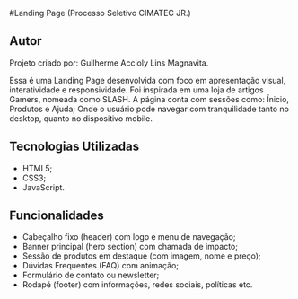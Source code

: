 #Landing Page (Processo Seletivo CIMATEC JR.)

## Autor

Projeto criado por: Guilherme Accioly Lins Magnavita.

Essa é uma Landing Page desenvolvida com foco em apresentação visual, interatividade e responsividade. Foi inspirada em uma loja de artigos Gamers, nomeada como SLASH. A página conta com sessões como: Ínicio, Produtos e Ajuda; Onde o usuário pode navegar com tranquilidade tanto no desktop, quanto no dispositivo mobile.

## Tecnologias Utilizadas

- HTML5;
- CSS3;
- JavaScript.

## Funcionalidades

- Cabeçalho fixo (header) com logo e menu de navegação;
- Banner principal (hero section) com chamada de impacto;
- Sessão de produtos em destaque (com imagem, nome e preço);
- Dúvidas Frequentes (FAQ) com animação;
- Formulário de contato ou newsletter;
- Rodapé (footer) com informações, redes sociais, políticas etc.

